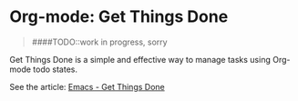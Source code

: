 # Org-mode: Get Things Done

> ####TODO::work in progress, sorry

Get Things Done is a simple and effective way to manage tasks using Org-mode todo states.

See the article: [Emacs - Get Things Done](https://orgmode.org/worg/org-gtd-etc.html)
